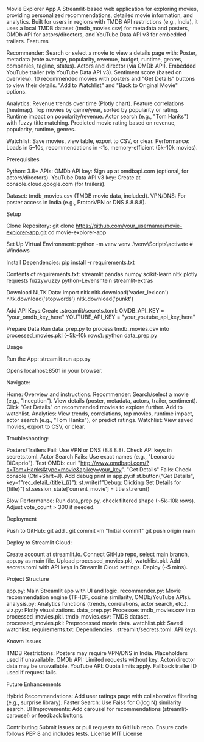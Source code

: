 Movie Explorer App
A Streamlit-based web application for exploring movies, providing personalized recommendations, detailed movie information, and analytics. Built for users in regions with TMDB API restrictions (e.g., India), it uses a local TMDB dataset (tmdb_movies.csv) for metadata and posters, OMDb API for actors/directors, and YouTube Data API v3 for embedded trailers.
Features

Recommender: Search or select a movie to view a details page with:
Poster, metadata (vote average, popularity, revenue, budget, runtime, genres, companies, tagline, status).
Actors and director (via OMDb API).
Embedded YouTube trailer (via YouTube Data API v3).
Sentiment score (based on overview).
10 recommended movies with posters and "Get Details" buttons to view their details.
"Add to Watchlist" and "Back to Original Movie" options.


Analytics:
Revenue trends over time (Plotly chart).
Feature correlations (heatmap).
Top movies by genre/year, sorted by popularity or rating.
Runtime impact on popularity/revenue.
Actor search (e.g., "Tom Hanks") with fuzzy title matching.
Predicted movie rating based on revenue, popularity, runtime, genres.


Watchlist: Save movies, view table, export to CSV, or clear.
Performance: Loads in 5–10s, recommendations in <1s, memory-efficient (5k–10k movies).

Prerequisites

Python: 3.8+
APIs:
OMDb API key: Sign up at omdbapi.com (optional, for actors/directors).
YouTube Data API v3 key: Create at console.cloud.google.com (for trailers).


Dataset: tmdb_movies.csv (TMDB movie data, included).
VPN/DNS: For poster access in India (e.g., ProtonVPN or DNS 8.8.8.8).

Setup

Clone Repository:
git clone https://github.com/your_username/movie-explorer-app.git
cd movie-explorer-app


Set Up Virtual Environment:
python -m venv venv
.\venv\Scripts\activate  # Windows


Install Dependencies:
pip install -r requirements.txt

Contents of requirements.txt:
streamlit
pandas
numpy
scikit-learn
nltk
plotly
requests
fuzzywuzzy
python-Levenshtein
streamlit-extras


Download NLTK Data:
import nltk
nltk.download('vader_lexicon')
nltk.download('stopwords')
nltk.download('punkt')


Add API Keys:Create .streamlit/secrets.toml:
OMDB_API_KEY = "your_omdb_key_here"
YOUTUBE_API_KEY = "your_youtube_api_key_here"


Prepare Data:Run data_prep.py to process tmdb_movies.csv into processed_movies.pkl (~5k–10k rows):
python data_prep.py



Usage

Run the App:
streamlit run app.py

Opens localhost:8501 in your browser.

Navigate:

Home: Overview and instructions.
Recommender: Search/select a movie (e.g., "Inception"). View details (poster, metadata, actors, trailer, sentiment). Click "Get Details" on recommended movies to explore further. Add to watchlist.
Analytics: View trends, correlations, top movies, runtime impact, actor search (e.g., "Tom Hanks"), or predict ratings.
Watchlist: View saved movies, export to CSV, or clear.


Troubleshooting:

Posters/Trailers Fail: Use VPN or DNS (8.8.8.8). Check API keys in secrets.toml.
Actor Search Fails: Use exact names (e.g., "Leonardo DiCaprio"). Test OMDb: curl "http://www.omdbapi.com/?s=Tom+Hanks&type=movie&apikey=your_key".
"Get Details" Fails: Check console (Ctrl+Shift+J). Add debug print in app.py:if st.button("Get Details", key=f"rec_detail_{title}_{i}"):
    st.write(f"Debug: Clicking Get Details for {title}")
    st.session_state['current_movie'] = title
    st.rerun()


Slow Performance: Run data_prep.py, check filtered shape (~5k–10k rows). Adjust vote_count > 300 if needed.



Deployment

Push to GitHub:
git add .
git commit -m "Initial commit"
git push origin main


Deploy to Streamlit Cloud:

Create account at streamlit.io.
Connect GitHub repo, select main branch, app.py as main file.
Upload processed_movies.pkl, watchlist.pkl.
Add secrets.toml with API keys in Streamlit Cloud settings.
Deploy (~5 mins).



Project Structure

app.py: Main Streamlit app with UI and logic.
recommender.py: Movie recommendation engine (TF-IDF, cosine similarity, OMDb/YouTube APIs).
analysis.py: Analytics functions (trends, correlations, actor search, etc.).
viz.py: Plotly visualizations.
data_prep.py: Processes tmdb_movies.csv into processed_movies.pkl.
tmdb_movies.csv: TMDB dataset.
processed_movies.pkl: Preprocessed movie data.
watchlist.pkl: Saved watchlist.
requirements.txt: Dependencies.
.streamlit/secrets.toml: API keys.

Known Issues

TMDB Restrictions: Posters may require VPN/DNS in India. Placeholders used if unavailable.
OMDb API: Limited requests without key. Actor/director data may be unavailable.
YouTube API: Quota limits apply. Fallback trailer ID used if request fails.

Future Enhancements

Hybrid Recommendations: Add user ratings page with collaborative filtering (e.g., surprise library).
Faster Search: Use Faiss for O(log N) similarity search.
UI Improvements: Add carousel for recommendations (streamlit-carousel) or feedback buttons.

Contributing
Submit issues or pull requests to GitHub repo. Ensure code follows PEP 8 and includes tests.
License
MIT License
